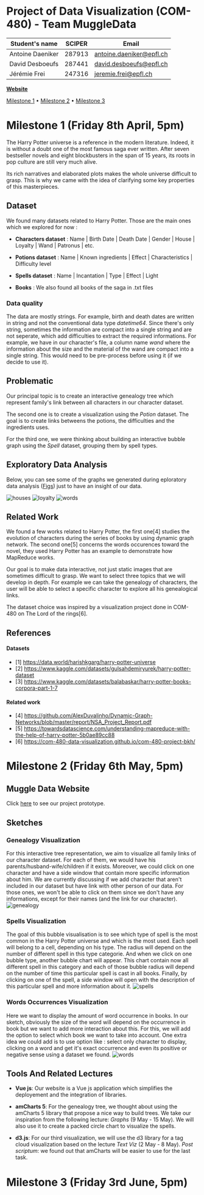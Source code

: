 # Project of Data Visualization (COM-480) - Team MuggleData

| Student's name    | SCIPER | Email |
| ------------------| ------ |-------|
| Antoine Daeniker  | 287913 |antoine.daeniker@epfl.ch|
| David Desboeufs   | 287441 |david.desboeufs@epfl.ch|
| Jérémie Frei      | 247316 |jeremie.frei@epfl.ch|

**[Website](#https://com-480-data-visualization.github.io/datavis-project-2022-muggledata/)**

[Milestone 1](#milestone-1-friday-8th-april-5pm) • [Milestone 2](#milestone-2-friday-6th-may-5pm) • [Milestone 3](#milestone-3-friday-3rd-june-5pm)

# Milestone 1 (Friday 8th April, 5pm)

The Harry Potter universe is a reference in the modern literature. Indeed, it is without a doubt one of the most famous saga ever written. After seven bestseller novels and eight blockbusters in the span of 15 years, its roots in pop culture are still very much alive. 

Its rich narratives and elaborated plots makes the whole universe difficult to grasp. This is why we came with the idea of clarifying some key properties of this masterpieces.

## Dataset

We found many datasets related to Harry Potter. Those are the main ones which we explored for now :

- <b>Characters dataset</b> : Name | Birth Date | Death Date  | Gender | House | Loyalty | Wand | Patronus | etc. 

- <b>Potions dataset</b> : Name | Known ingredients | Effect | Characteristics | Difficulty level

- <b>Spells dataset</b> : Name | Incantation | Type | Effect | Light

- <b>Books</b> : We also found all books of the saga in .txt files 


### Data quality
The data are mostly strings. For example, birth and death dates are written in string and not the conventional data type <em>datetime64</em>. Since there's only string, sometimes the information are compact into a single string and are not seperate, which add difficulties to extract the required informations. For example, we have in our character's file, a column name <em>wand</em> where the information about the size and the material of the wand are compact into a single string. This would need to be pre-process before using it (if we decide to use it).


## Problematic
Our principal topic is to create an interactive genealogy tree which represent family's link between all characters in our character dataset.

The second one is to create a visualization using the <em>Potion</em> dataset. The goal is to create links betweens the potions, the difficulties and the ingredients uses.

For the third one, we were thinking about building an interactive bubble graph using the <em>Spell</em> dataset, grouping them by spell types.


## Exploratory Data Analysis
Below, you can see some of the graphs we generated during eploratory data analysis ([Figs](Figs)) just to have an insight of our data.

![houses](./Figs/houses.png)
![loyalty](./Figs/loyalty.png)
![words](./Figs/words_counter.png)


## Related Work
We found a few works related to Harry Potter, the first one[4] studies the evolution of characters during the series of books by using dynamic graph network. The second one[5] concerns the words occurences toward the novel, they used Harry Potter has an example to demonstrate how MapReduce works. 

Our goal is to make data interactive, not just static images that are sometimes difficult to grasp. We want to select three topics that we will develop in depth. For example we can take the genealogy of characters, the user will be able to select a specific character to explore all his genealogical links.

The dataset choice was inspired by a visualization project done in COM-480 on The Lord of the rings[6].

## References

#### Datasets
* [1] https://data.world/harishkgarg/harry-potter-universe
* [2] https://www.kaggle.com/datasets/gulsahdemiryurek/harry-potter-dataset
* [3] https://www.kaggle.com/datasets/balabaskar/harry-potter-books-corpora-part-1-7

#### Related work
* [4] https://github.com/AlexDuvalinho/Dynamic-Graph-Networks/blob/master/report/NSA_Project_Report.pdf
* [5] https://towardsdatascience.com/understanding-mapreduce-with-the-help-of-harry-potter-5b0ae89cc88
* [6] https://com-480-data-visualization.github.io/com-480-project-bkh/


# Milestone 2 (Friday 6th May, 5pm)

## Muggle Data Website

Click [here](https://com-480-data-visualization.github.io/datavis-project-2022-muggledata/) to see our project prototype.

## Sketches

### Genealogy Visualization
For this interactive tree representation, we aim to visualize all family links of our character dataset. For each of them, we would have his parents/husband-wife/children if it exists. Moreover, we could click on one character and have a side window that contain more specific information about him. We are currently discussing if we add character that aren't included in our dataset but have link with other person of our data. For those ones, we won't be able to click on them since we don't have any informations, except for their names (and the link for our character).
![genealogy](./Figs/genealogy.jpeg)

### Spells Visualization
The goal of this bubble visualisation is to see which type of spell is the most common in the Harry Potter universe and which is the most used. Each spell will belong to a cell, depending on his type. The radius will depend on the number of different spell in this type categorie. And when we click on one bubble type, another bubble chart will appear. This chart contain now all different spell in this category and each of those bubble radius will depend on the number of time this particular spell is cast in all books. Finally, by clicking on one of the spell, a side window will open with the description of this particular spell and more information about it.
![spells](./Figs/spells.jpeg)

### Words Occurrences Visualization
Here we want to display the amount of word occurrence in books. In our sketch, obviously the size of the word will depend on the occurrence in book but we want to add more interaction about this. For this, we will add the option to select which book we want to take into account. One extra idea we could add is to use option like : select only character to display, clicking on a word and get it's exact occurrence and even its positive or negative sense using a dataset we found.
![words](./Figs/words.jpeg)



## Tools And Related Lectures

* **Vue js**: Our website is a Vue js application which simplifies the deployement and the integration of libraries. 


* **amCharts 5**: For the genealogy tree, we thought about using the amCharts 5 library that propose a nice way to build trees. We take our inspiration from the following lecture: *Graphs* (9 May - 15 May). We will also use it to create a packed circle chart to visualize the spells.


* **d3.js**: For our third visualization, we will use the d3 library for a tag cloud visualization based on the lecture *Text Viz* (2 May - 8 May). *Post scriptum*: we found out that amCharts will be easier to use for the last task.

# Milestone 3 (Friday 3rd June, 5pm)



